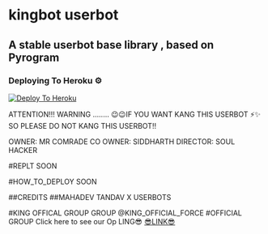 # kingbot userbot
## A stable userbot base library , based on Pyrogram


### Deploying To Heroku ⚙
[![Deploy To Heroku](https://www.herokucdn.com/deploy/button.svg)](https://heroku.com/deploy?template=https://github.com/TEAM-TANDAV-X/KING-USERBOTS)

ATTENTION!!!
              WARNING
              ........
😉😉IF YOU WANT KANG THIS USERBOT ⚡✨
SO PLEASE DO NOT KANG THIS USERBOT!!


OWNER: MR COMRADE
CO OWNER: SIDDHARTH
      DIRECTOR: SOUL HACKER



#REPLT
   SOON

#HOW_TO_DEPLOY
      SOON

##CREDITS
       ##MAHADEV TANDAV X USERBOTS

#KING OFFICAL GROUP GROUP
       @KING_OFFICIAL_FORCE
#OFFICIAL GROUP Click here to see our Op LING😎 [😎LINK😎](buttonurl:https://t.me/KING_OFFICIAL_FORCE)



